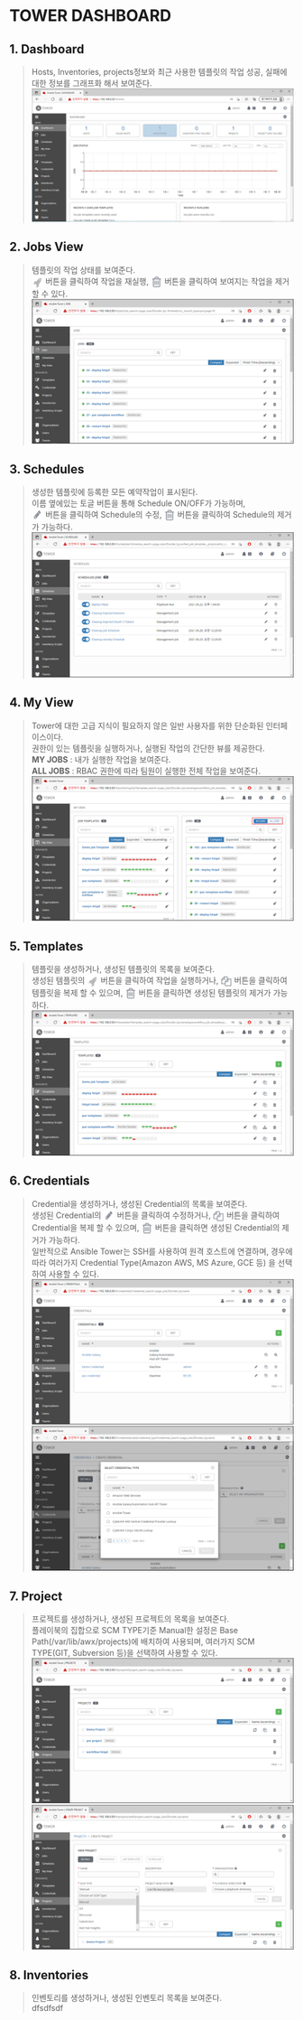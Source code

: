# TOWER DASHBOARD
 
## 1. Dashboard
> Hosts, Inventories, projects정보와 최근 사용한 템플릿의 작업 성공, 실패에 대한 정보를 그래프화 해서 보여준다.
![Dashboard](../imgs/dashboard.png)

## 2. Jobs View
> 템플릿의 작업 상태를 보여준다. </BR>
> <img src="../imgs/launch-button.png" width=20 height=20 align="absmiddle"/> 버튼을 클릭하여 작업을 재실행, <img src="../imgs/delete-button.png" width=20 height=20 align="absmiddle"/> 버튼을 클릭하여 보여지는 작업을 제거 할 수 있다.
![Jobsview](../imgs/jobs-view.PNG)

## 3. Schedules
> 생성한 템플릿에 등록한 모든 예약작업이 표시된다. </BR>
> 이름 옆에있는 토글 버튼을 통해 Schedule ON/OFF가 가능하며, </BR>
><img src="../imgs/edit-button.png" width=20 height=20 align="absmiddle"/> 버튼을 클릭하여 Schedule의 수정, <img src="../imgs/delete-button.png" width=20 height=20 align="absmiddle"/> 버튼을 클릭하여 Schedule의 제거가 가능하다.
![Jobsview](../imgs/schedules-job.PNG)

## 4. My View
> Tower에 대한 고급 지식이 필요하지 않은 일반 사용자를 위한 단순화된 인터페이스이다. </BR>
> 권한이 있는 템플릿을 실행하거나, 실행된 작업의 간단한 뷰를 제공한다. </BR>
> **MY JOBS** : 내가 실행한 작업을 보여준다. </BR>
> **ALL JOBS** : RBAC 권한에 따라 팀원이 실행한 전체 작업을 보여준다.
![Jobsview](../imgs/my-view.PNG)

## 5. Templates
> 템플릿을 생성하거나, 생성된 템플릿의 목록을 보여준다. </BR>
> 생성된 템플릿의 <img src="../imgs/launch-button.png" width=20 height=20 align="absmiddle"/> 버튼을 클릭하여 작업을 실행하거나, <img src="../imgs/copy-button.png" width=20 height=20 align="absmiddle"/> 버튼을 클릭하여 템플릿을 복제 할 수 있으며, <img src="../imgs/delete-button.png" width=20 height=20 align="absmiddle"/> 버튼을 클릭하면 생성된 템플릿의 제거가 가능하다.
![Jobsview](../imgs/resource-templates.PNG)

## 6. Credentials
> Credential을 생성하거나, 생성된 Credential의 목록을 보여준다. </BR>
> 생성된 Credential의 <img src="../imgs/edit-button.png" width=20 height=20 align="absmiddle"/> 버튼을 클릭하여 수정하거나, <img src="../imgs/copy-button.png" width=20 height=20 align="absmiddle"/> 버튼을 클릭하여 Credential을 복제 할 수 있으며, <img src="../imgs/delete-button.png" width=20 height=20 align="absmiddle"/> 버튼을 클릭하면 생성된 Credential의 제거가 가능하다. </BR>
> 일반적으로 Ansible Tower는 SSH를 사용하여 원격 호스트에 연결하며, 경우에 따라 여러가지 Credential Type(Amazon AWS, MS Azure, GCE 등) 을 선택하여 사용할 수 있다.
![Jobsview](../imgs/resource-credentials.PNG)
![Jobsview](../imgs/resource-credentials-2.PNG)

## 7. Project
> 프로젝트를 생성하거나, 생성된 프로젝트의 목록을 보여준다. </BR>
> 플레이북의 집합으로 SCM TYPE기준 Manual한 설정은 Base Path(/var/lib/awx/projects)에 배치하여 사용되며, 여러가지 SCM TYPE(GIT, Subversion 등)을 선택하여 사용할 수 있다.
![Jobsview](../imgs/resource-project-1.PNG)
![Jobsview](../imgs/resource-project-2.PNG)

## 8. Inventories
> 인벤토리를 생성하거나, 생성된 인벤토리 목록을 보여준다. </BR>
> dfsdfsdf
